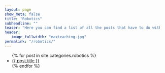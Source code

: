 ```yaml
---
layout: page
show_meta: false
title: "Robotics"
subheadline: ""
teaser: "Here you can find a list of all the posts that have to do with my work with my robotics team, FTC Team 6832 (Iron Reign)."
header:
   image_fullwidth: "maxteaching.jpg"
permalink: "/robotics/"
---
```



<ul>
    {% for post in site.categories.robotics %}
    <li><a href="{{ site.url }}{{ site.baseurl }}{{ post.url }}">{{ post.title }}</a></li>
    {% endfor %}
</ul>

